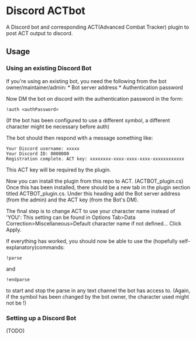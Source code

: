 Discord ACTbot
============

A Discord bot and corresponding ACT(Advanced Combat Tracker) plugin to post ACT output to discord.

Usage
------------

### Using an existing Discord Bot ###

If you're using an existing bot, you need the following from the bot owner/maintainer/admin:
	* Bot server address
	* Authentication password

Now DM the bot on discord with the authentication password in the form:
~~~
!auth <authPassword>
~~~
(If the bot has been configured to use a different symbol, a different character might be necessary before auth)

The bot should then respond with a message something like:
~~~
Your Discord username: xxxxx
Your Discord ID: 0000000
Registration complete. ACT key: xxxxxxxx-xxxx-xxxx-xxxx-xxxxxxxxxxxx
~~~
This ACT key will be required by the plugin.

Now you can install the plugin from this repo to ACT. (ACTBOT_plugin.cs)
Once this has been installed, there should be a new tab in the plugin section titled ACTBOT_plugin.cs.
Under this heading add the Bot server address (from the admin) and the ACT key (from the Bot's DM).

The final step is to change ACT to use your character name instead of 'YOU':
This setting can be found in Options Tab>Data Correction>Miscellaneous>Default character name if not defined...
Click Apply.

If everything has worked, you should now be able to use the (hopefully self-explanatory)commands:
~~~
!parse
~~~
and
~~~
!endparse
~~~
to start and stop the parse in any text channel the bot has access to. (Again, if the symbol has been changed by the bot owner, the character used might not be !)

### Setting up a Discord Bot ###

(TODO)